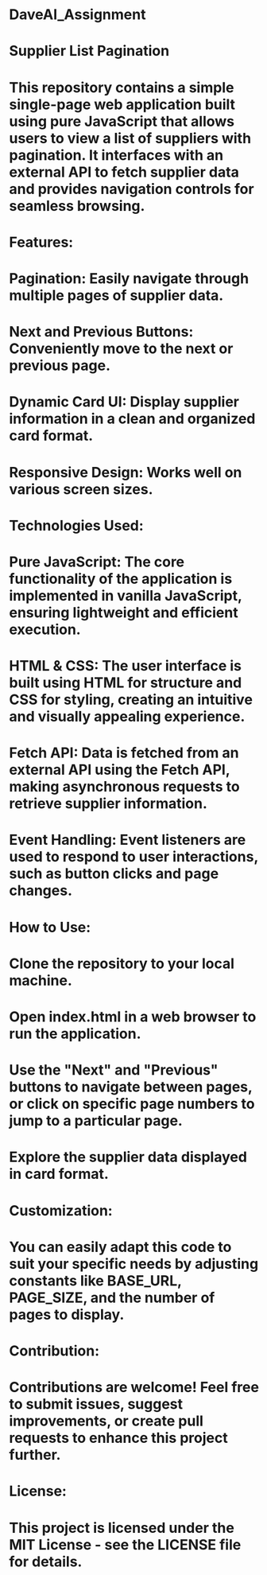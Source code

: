 # DaveAI_Assignment
# Supplier List Pagination
# This repository contains a simple single-page web application built using pure JavaScript that allows users to view a list of suppliers with pagination. It interfaces with an external API to fetch supplier data and provides navigation controls for seamless browsing.

# Features:
# Pagination: Easily navigate through multiple pages of supplier data.
# Next and Previous Buttons: Conveniently move to the next or previous page.
# Dynamic Card UI: Display supplier information in a clean and organized card format.
# Responsive Design: Works well on various screen sizes.
# Technologies Used:
# Pure JavaScript: The core functionality of the application is implemented in vanilla JavaScript, ensuring lightweight and efficient execution.
# HTML & CSS: The user interface is built using HTML for structure and CSS for styling, creating an intuitive and visually appealing experience.
# Fetch API: Data is fetched from an external API using the Fetch API, making asynchronous requests to retrieve supplier information.
# Event Handling: Event listeners are used to respond to user interactions, such as button clicks and page changes.
# How to Use:
# Clone the repository to your local machine.
# Open index.html in a web browser to run the application.
# Use the "Next" and "Previous" buttons to navigate between pages, or click on specific page numbers to jump to a particular page.
# Explore the supplier data displayed in card format.
# Customization:
# You can easily adapt this code to suit your specific needs by adjusting constants like BASE_URL, PAGE_SIZE, and the number of pages to display.

# Contribution:
# Contributions are welcome! Feel free to submit issues, suggest improvements, or create pull requests to enhance this project further.

# License:
# This project is licensed under the MIT License - see the LICENSE file for details.

